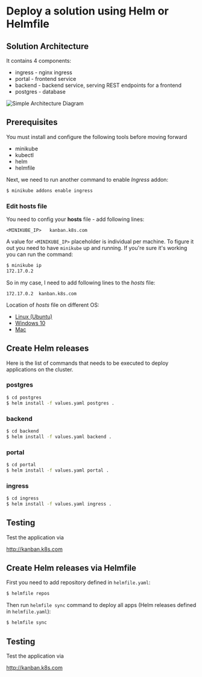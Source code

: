 # Deploy a solution using Helm or Helmfile


## Solution Architecture

It contains 4 components:
* ingress - nginx ingress 
* portal - frontend service
* backend - backend service, serving REST endpoints for a frontend
* postgres - database

![Simple Architecture Diagram](https://github.com/altran-mec/helm-poc-multiple-charts/blob/main/helm_multi.PNG)


## Prerequisites
You must install and configure the following tools before moving forward

* minikube
* kubectl
* helm
* helmfile


Next, we need to run another command to enable *Ingress* addon:
```bash
$ minikube addons enable ingress
```

### Edit hosts file
You need to config your **hosts** file - add following lines:

```
<MINIKUBE_IP>	kanban.k8s.com
```

A value for `<MINIKUBE_IP>` placeholder is individual per machine. To figure it out you need to have `minikube` up and running. If you're sure it's working you can run the command:
```bash
$ minikube ip
172.17.0.2
```

So in my case, I need to add following lines to the *hosts*  file:
```
172.17.0.2	kanban.k8s.com
```

Location of *hosts* file on different OS:
* [Linux (Ubuntu)](http://manpages.ubuntu.com/manpages/trusty/man5/hosts.5.html)
* [Windows 10](https://www.groovypost.com/howto/edit-hosts-file-windows-10/)
* [Mac](https://www.imore.com/how-edit-your-macs-hosts-file-and-why-you-would-want#page1)

## Create Helm releases

Here is the list of commands that needs to be executed to deploy applications on the cluster. 

### postgres

```bash
$ cd postgres
$ helm install -f values.yaml postgres .
```

### backend

```bash
$ cd backend
$ helm install -f values.yaml backend .
```

### portal

```bash
$ cd portal
$ helm install -f values.yaml portal .
```

### ingress

```bash
$ cd ingress
$ helm install -f values.yaml ingress .
```

## Testing

Test the application via

http://kanban.k8s.com


## Create Helm releases via Helmfile

First you need to add repository defined in `helmfile.yaml`:

```bash
$ helmfile repos
```

Then run `helmfile sync` command to deploy all apps (Helm releases defined in `helmfile.yaml`):

```bash
$ helmfile sync
```
## Testing

Test the application via

http://kanban.k8s.com
